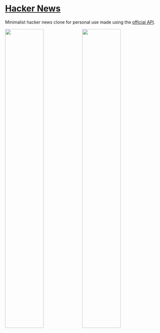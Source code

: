 # [Hacker News](https://minimal-hacker-news.vercel.app/)

Minimalist hacker news clone for personal use made using the [official API](https://github.com/HackerNews/API).

<img width="50%" src="https://github.com/karanpratapsingh/hacker-news/assets/29705703/dcdf9141-dfc6-43a6-baed-19fdf2745eec" /><img width="50%" src="https://github.com/karanpratapsingh/hacker-news/assets/29705703/5e9fef31-006e-418b-aa79-1be6a6e198af" />
